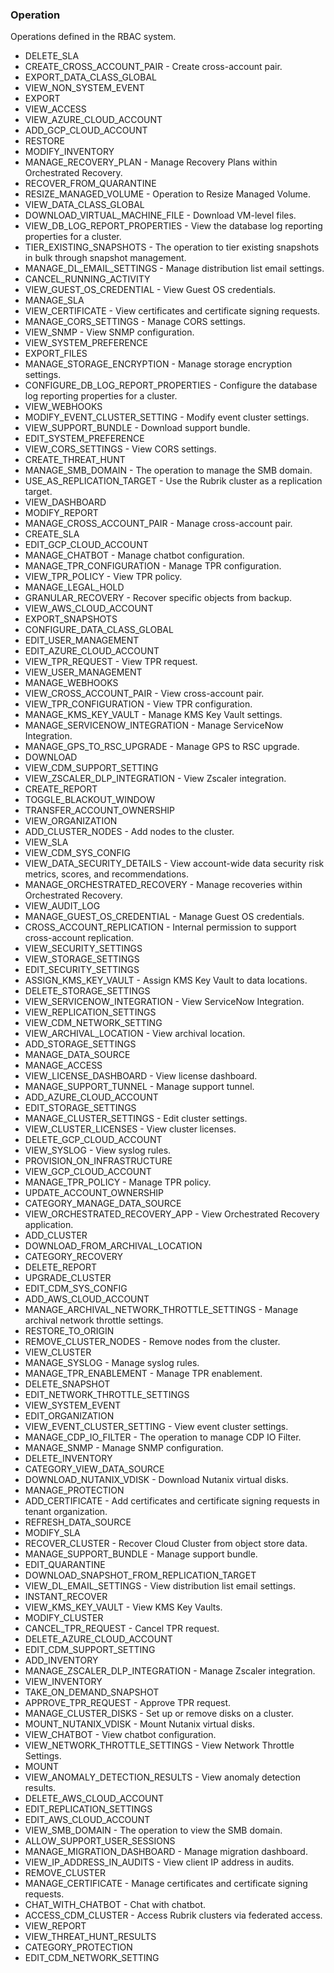 ### Operation
Operations defined in the RBAC system.

- DELETE_SLA
- CREATE_CROSS_ACCOUNT_PAIR - Create cross-account pair.
- EXPORT_DATA_CLASS_GLOBAL
- VIEW_NON_SYSTEM_EVENT
- EXPORT
- VIEW_ACCESS
- VIEW_AZURE_CLOUD_ACCOUNT
- ADD_GCP_CLOUD_ACCOUNT
- RESTORE
- MODIFY_INVENTORY
- MANAGE_RECOVERY_PLAN - Manage Recovery Plans within Orchestrated Recovery.
- RECOVER_FROM_QUARANTINE
- RESIZE_MANAGED_VOLUME - Operation to Resize Managed Volume.
- VIEW_DATA_CLASS_GLOBAL
- DOWNLOAD_VIRTUAL_MACHINE_FILE - Download VM-level files.
- VIEW_DB_LOG_REPORT_PROPERTIES - View the database log reporting properties for a cluster.
- TIER_EXISTING_SNAPSHOTS - The operation to tier existing snapshots in bulk through snapshot management.
- MANAGE_DL_EMAIL_SETTINGS - Manage distribution list email settings.
- CANCEL_RUNNING_ACTIVITY
- VIEW_GUEST_OS_CREDENTIAL - View Guest OS credentials.
- MANAGE_SLA
- VIEW_CERTIFICATE - View certificates and certificate signing requests.
- MANAGE_CORS_SETTINGS - Manage CORS settings.
- VIEW_SNMP - View SNMP configuration.
- VIEW_SYSTEM_PREFERENCE
- EXPORT_FILES
- MANAGE_STORAGE_ENCRYPTION - Manage storage encryption settings.
- CONFIGURE_DB_LOG_REPORT_PROPERTIES - Configure the database log reporting properties for a cluster.
- VIEW_WEBHOOKS
- MODIFY_EVENT_CLUSTER_SETTING - Modify event cluster settings.
- VIEW_SUPPORT_BUNDLE - Download support bundle.
- EDIT_SYSTEM_PREFERENCE
- VIEW_CORS_SETTINGS - View CORS settings.
- CREATE_THREAT_HUNT
- MANAGE_SMB_DOMAIN - The operation to manage the SMB domain.
- USE_AS_REPLICATION_TARGET - Use the Rubrik cluster as a replication target.
- VIEW_DASHBOARD
- MODIFY_REPORT
- MANAGE_CROSS_ACCOUNT_PAIR - Manage cross-account pair.
- CREATE_SLA
- EDIT_GCP_CLOUD_ACCOUNT
- MANAGE_CHATBOT - Manage chatbot configuration.
- MANAGE_TPR_CONFIGURATION - Manage TPR configuration.
- VIEW_TPR_POLICY - View TPR policy.
- MANAGE_LEGAL_HOLD
- GRANULAR_RECOVERY - Recover specific objects from backup.
- VIEW_AWS_CLOUD_ACCOUNT
- EXPORT_SNAPSHOTS
- CONFIGURE_DATA_CLASS_GLOBAL
- EDIT_USER_MANAGEMENT
- EDIT_AZURE_CLOUD_ACCOUNT
- VIEW_TPR_REQUEST - View TPR request.
- VIEW_USER_MANAGEMENT
- MANAGE_WEBHOOKS
- VIEW_CROSS_ACCOUNT_PAIR - View cross-account pair.
- VIEW_TPR_CONFIGURATION - View TPR configuration.
- MANAGE_KMS_KEY_VAULT - Manage KMS Key Vault settings.
- MANAGE_SERVICENOW_INTEGRATION - Manage ServiceNow Integration.
- MANAGE_GPS_TO_RSC_UPGRADE - Manage GPS to RSC upgrade.
- DOWNLOAD
- VIEW_CDM_SUPPORT_SETTING
- VIEW_ZSCALER_DLP_INTEGRATION - View Zscaler integration.
- CREATE_REPORT
- TOGGLE_BLACKOUT_WINDOW
- TRANSFER_ACCOUNT_OWNERSHIP
- VIEW_ORGANIZATION
- ADD_CLUSTER_NODES - Add nodes to the cluster.
- VIEW_SLA
- VIEW_CDM_SYS_CONFIG
- VIEW_DATA_SECURITY_DETAILS - View account-wide data security risk metrics, scores, and recommendations.
- MANAGE_ORCHESTRATED_RECOVERY - Manage recoveries within Orchestrated Recovery.
- VIEW_AUDIT_LOG
- MANAGE_GUEST_OS_CREDENTIAL - Manage Guest OS credentials.
- CROSS_ACCOUNT_REPLICATION - Internal permission to support cross-account replication.
- VIEW_SECURITY_SETTINGS
- VIEW_STORAGE_SETTINGS
- EDIT_SECURITY_SETTINGS
- ASSIGN_KMS_KEY_VAULT - Assign KMS Key Vault to data locations.
- DELETE_STORAGE_SETTINGS
- VIEW_SERVICENOW_INTEGRATION - View ServiceNow Integration.
- VIEW_REPLICATION_SETTINGS
- VIEW_CDM_NETWORK_SETTING
- VIEW_ARCHIVAL_LOCATION - View archival location.
- ADD_STORAGE_SETTINGS
- MANAGE_DATA_SOURCE
- MANAGE_ACCESS
- VIEW_LICENSE_DASHBOARD - View license dashboard.
- MANAGE_SUPPORT_TUNNEL - Manage support tunnel.
- ADD_AZURE_CLOUD_ACCOUNT
- EDIT_STORAGE_SETTINGS
- MANAGE_CLUSTER_SETTINGS - Edit cluster settings.
- VIEW_CLUSTER_LICENSES - View cluster licenses.
- DELETE_GCP_CLOUD_ACCOUNT
- VIEW_SYSLOG - View syslog rules.
- PROVISION_ON_INFRASTRUCTURE
- VIEW_GCP_CLOUD_ACCOUNT
- MANAGE_TPR_POLICY - Manage TPR policy.
- UPDATE_ACCOUNT_OWNERSHIP
- CATEGORY_MANAGE_DATA_SOURCE
- VIEW_ORCHESTRATED_RECOVERY_APP - View Orchestrated Recovery application.
- ADD_CLUSTER
- DOWNLOAD_FROM_ARCHIVAL_LOCATION
- CATEGORY_RECOVERY
- DELETE_REPORT
- UPGRADE_CLUSTER
- EDIT_CDM_SYS_CONFIG
- ADD_AWS_CLOUD_ACCOUNT
- MANAGE_ARCHIVAL_NETWORK_THROTTLE_SETTINGS - Manage archival network throttle settings.
- RESTORE_TO_ORIGIN
- REMOVE_CLUSTER_NODES - Remove nodes from the cluster.
- VIEW_CLUSTER
- MANAGE_SYSLOG - Manage syslog rules.
- MANAGE_TPR_ENABLEMENT - Manage TPR enablement.
- DELETE_SNAPSHOT
- EDIT_NETWORK_THROTTLE_SETTINGS
- VIEW_SYSTEM_EVENT
- EDIT_ORGANIZATION
- VIEW_EVENT_CLUSTER_SETTING - View event cluster settings.
- MANAGE_CDP_IO_FILTER - The operation to manage CDP IO Filter.
- MANAGE_SNMP - Manage SNMP configuration.
- DELETE_INVENTORY
- CATEGORY_VIEW_DATA_SOURCE
- DOWNLOAD_NUTANIX_VDISK - Download Nutanix virtual disks.
- MANAGE_PROTECTION
- ADD_CERTIFICATE - Add certificates and certificate signing requests in tenant organization.
- REFRESH_DATA_SOURCE
- MODIFY_SLA
- RECOVER_CLUSTER - Recover Cloud Cluster from object store data.
- MANAGE_SUPPORT_BUNDLE - Manage support bundle.
- EDIT_QUARANTINE
- DOWNLOAD_SNAPSHOT_FROM_REPLICATION_TARGET
- VIEW_DL_EMAIL_SETTINGS - View distribution list email settings.
- INSTANT_RECOVER
- VIEW_KMS_KEY_VAULT - View KMS Key Vaults.
- MODIFY_CLUSTER
- CANCEL_TPR_REQUEST - Cancel TPR request.
- DELETE_AZURE_CLOUD_ACCOUNT
- EDIT_CDM_SUPPORT_SETTING
- ADD_INVENTORY
- MANAGE_ZSCALER_DLP_INTEGRATION - Manage Zscaler integration.
- VIEW_INVENTORY
- TAKE_ON_DEMAND_SNAPSHOT
- APPROVE_TPR_REQUEST - Approve TPR request.
- MANAGE_CLUSTER_DISKS - Set up or remove disks on a cluster.
- MOUNT_NUTANIX_VDISK - Mount Nutanix virtual disks.
- VIEW_CHATBOT - View chatbot configuration.
- VIEW_NETWORK_THROTTLE_SETTINGS - View Network Throttle Settings.
- MOUNT
- VIEW_ANOMALY_DETECTION_RESULTS - View anomaly detection results.
- DELETE_AWS_CLOUD_ACCOUNT
- EDIT_REPLICATION_SETTINGS
- EDIT_AWS_CLOUD_ACCOUNT
- VIEW_SMB_DOMAIN - The operation to view the SMB domain.
- ALLOW_SUPPORT_USER_SESSIONS
- MANAGE_MIGRATION_DASHBOARD - Manage migration dashboard.
- VIEW_IP_ADDRESS_IN_AUDITS - View client IP address in audits.
- REMOVE_CLUSTER
- MANAGE_CERTIFICATE - Manage certificates and certificate signing requests.
- CHAT_WITH_CHATBOT - Chat with chatbot.
- ACCESS_CDM_CLUSTER - Access Rubrik clusters via federated access.
- VIEW_REPORT
- VIEW_THREAT_HUNT_RESULTS
- CATEGORY_PROTECTION
- EDIT_CDM_NETWORK_SETTING

